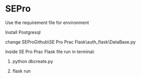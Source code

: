 # SEPro

Use the requirement file for environment

Install Postgresql

change SEProGithub\SE Pro Prac Flask\auth_flask\DataBase.py

Inside SE Pro Prac Flask file run in terminal:

1) python dbcreate.py

2) flask run
